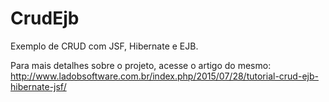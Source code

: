 # CrudEjb
Exemplo de CRUD com JSF, Hibernate e EJB.

Para mais detalhes sobre o projeto, acesse o artigo do mesmo:
http://www.ladobsoftware.com.br/index.php/2015/07/28/tutorial-crud-ejb-hibernate-jsf/
